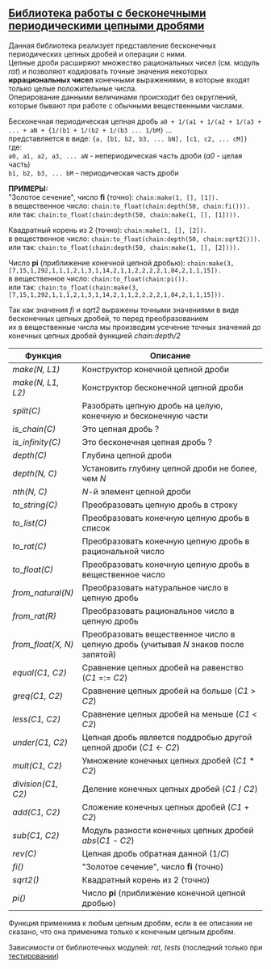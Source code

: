 ## [Библиотека работы с бесконечными периодическими цепными дробями](../libs/chain.erl)
Данная библиотека реализует представление бесконечных периодических цепных дробей и операции с ними.  
Цепные дроби расширяют множество рациональных чисел (см. модуль *rat*) и позволяют кодировать точные значения некоторых  
**иррациональных чисел** конечными выражениями, в которые входят только целые положительные числа.  
Оперирование данными величинами происходит без округлений, которые бывают при работе с обычными вещественными числами.  

Бесконечная периодическая цепная дробь ```a0 + 1/(a1 + 1/(a2 + 1/(a3 + ... + aN + {1/(b1 + 1/(b2 + 1/(b3 ... 1/bM}``` ...  
представляется в виде: ```{a, [b1, b2, b3, ... bN], [c1, c2, ... cM]}```  
где:  
```a0, a1, a2, a3, ... aN``` - непериодическая часть дроби (*a0* - целая часть)  
```b1, b2, b3, ... bM``` - периодическая часть дроби  

**ПРИМЕРЫ:**  
"Золотое сечение", число **fi** (точно): ```chain:make(1, [], [1]).```  
в вещественное число: ```chain:to_float(chain:depth(50, chain:fi())).```  
или так: ```chain:to_float(chain:depth(50, chain:make(1, [], [1]))).```  

Квадратный корень из 2 (точно): ```chain:make(1, [], [2]).```  
в вещественное число: ```chain:to_float(chain:depth(50, chain:sqrt2())).```  
или так: ```chain:to_float(chain:depth(50, chain:make(1, [], [2]))).```  

Число **pi** (приближение конечной цепной дробью): ```chain:make(3, [7,15,1,292,1,1,1,2,1,3,1,14,2,1,1,2,2,2,2,1,84,2,1,1,15]).```  
в вещественное число: ```chain:to_float(chain:pi()).```  
или так: ```chain:to_float(chain:make(3, [7,15,1,292,1,1,1,2,1,3,1,14,2,1,1,2,2,2,2,1,84,2,1,1,15])).```  

Так как значения *fi* и *sqrt2* выражены точными значениями в виде бесконечных цепных дробей, то перед преобразованием  
их в вещественные числа мы производим усечение точных значений до конечных цепных дробей функцией *chain:depth/2*  

|Функция|Описание|  
|-----------------|-----------------------------------------------------------|  
|*make(N, L1)*| Конструктор конечной цепной дроби|  
|*make(N, L1, L2)*| Конструктор бесконечной цепной дроби|  
|*split(C)*| Разобрать цепную дробь на целую, конечную и бесконечную части|  
|*is_chain(C)*| Это цепная дробь ?|  
|*is_infinity(C)*| Это бесконечная цепная дробь ?|  
|*depth(C)*| Глубина цепной дроби|  
|*depth(N, C)*| Установить глубину цепной дроби не более, чем *N*|  
|*nth(N, C)*| *N*-й элемент цепной дроби|  
|*to_string(C)*| Преобразовать цепную дробь в строку|  
|*to_list(C)*| Преобразовать конечную цепную дробь в список|  
|*to_rat(C)*| Преобразовать конечную цепную дробь в рациональной число|  
|*to_float(C)*| Преобразовать конечную цепную дробь в вещественное число|  
|*from_natural(N)*| Преобразовать натуральное число в цепную дробь|  
|*from_rat(R)*| Преобразовать рациональное число в цепную дробь|  
|*from_float(X, N)*| Преобразовать вещественное число в цепную дробь (учитывая *N* знаков после запятой)|  
|*equal(C1, C2)*| Сравнение цепных дробей на равенство (*C1* =:= *C2*)|  
|*greq(C1, C2)*| Сравнение цепных дробей на больше (*C1* > *C2*)|  
|*less(C1, C2)*| Сравнение цепных дробей на меньше (*C1* < *C2*)|  
|*under(C1, C2)*| Цепная дробь является поддробью другой цепной дроби (*C1* <- *C2*)|  
|*mult(C1, C2)*| Умножение конечных цепных дробей (*C1* * *C2*)|  
|*division(C1, C2)*| Деление конечных цепных дробей (*C1* / *C2*)|  
|*add(C1, C2)*| Сложение конечных цепных дробей (*C1* + *C2*)|  
|*sub(C1, C2)*| Модуль разности конечных цепных дробей *abs*(*C1* - *C2*)|  
|*rev(C)*| Цепная дробь обратная данной (1/*C*)|  
|*fi()*| "Золотое сечение", число **fi** (точно)|  
|*sqrt2()*| Квадратный корень из 2 (точно)|  
|*pi()*| Число **pi** (приближение конечной цепной дробью)|  

Функция применима к любым цепным дробям, если в ее описании не сказано, что она применима только к конечным цепным дробям.  
 
Зависимости от библиотечных модулей: *rat*, *tests* (последний только при [тестировании](../libs/tests/chain_tests.erl))

